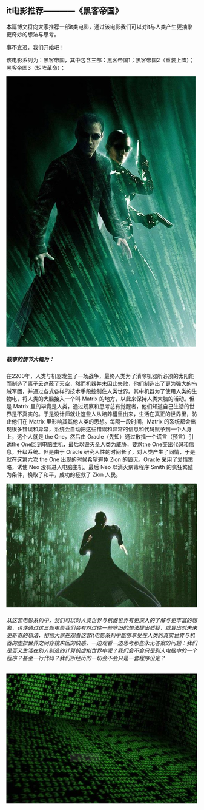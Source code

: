 ## it电影推荐————《黑客帝国》   

本篇博文将向大家推荐一部it类电影，通过该电影我们可以对it与人类产生更抽象更奇妙的想法与思考。    

事不宜迟，我们开始吧！   

该电影系列为：黑客帝国，其中包含三部：黑客帝国1；黑客帝国2（重装上阵）；黑客帝国3（矩阵革命）；   

![](images/heike.jpg)   

##### 故事的情节大概为：     
在2200年，人类与机器发生了一场战争，最终人类为了消除机器所必须的太阳能而制造了离子云遮蔽了天空，然而机器并未因此失败，他们制造出了更为强大的乌贼军团，并通过各式各样的技术手段控制住人类世界。其中机器为了使用人类的生物电，将人类的大脑接入一个叫 Matrix 的地方，以此来保持人类大脑的活动。但是 Matrix 里的毕竟是人类，通过观察和思考总有觉醒者，他们知道自己生活的世界是不真实的。于是设计师就让这些人从培养槽里出来，生活在真正的世界里，防止他们在 Matrix 里影响其其他人类的思想。每隔一段时间，Matrix 的系统都会出现很多错误和异常，系统会自动把这些错误和异常的信息和代码赋予到一个人身上，这个人就是 the One，然后由 Oracle（先知）通过散播一个谎言（预言）引诱the One回到电脑主机，最后以毁灭全人类为威胁，要求the One交出代码和信息，升级系统。但是由于 Oracle 研究人性的时间长了，对人类产生了同情，于是就在这第六次 the One 出现的时候希望避免 Zion 的毁灭。Oracle 采用了爱情策略，诱使 Neo 没有进入电脑主机。最后 Neo 以消灭病毒程序 Smith 的疯狂繁殖为条件，换取了和平，成功的拯救了 Zion 人民。     

![](images/heike1.jpg)    

###### 从这套电影系列中，我们可以对人类世界与机器世界有更深入的了解与更丰富的想象，也许通过这三部电影我们会有对过往一些陈旧的想法提出质疑，或冒出对未来更新奇的想法，相信大家在观看这套it电影系列中能够享受在人类的真实世界与机器的虚拟世界之间穿梭来回的快感，一边观看一边思考那些永无答案的问题：我们是否又生活在别人制造的计算机虚拟世界中呢？我们会不会只是别人电脑中的一个程序？甚至一行代码？我们所经历的一切会不会只是一套程序设定？

![](images/heike2.jpg)
